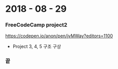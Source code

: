 # 2018 - 08 - 29


### FreeCodeCamp project2
https://codepen.io/anon/pen/jvMWay?editors=1100

- Project 3, 4, 5 구조 구상


### 끝
